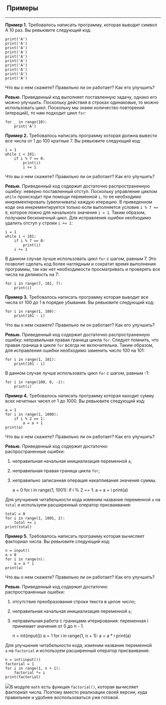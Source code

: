 ##  Примеры
--------

**Пример 1.** Требовалось написать программу, которая выводит символ А 10 раз. Вы ревьювите следующий код:

    print('A')
    print('A')
    print('A')
    print('A')
    print('A')
    print('A')
    print('A')
    print('A')
    print('A')
    print('A')

Что вы о нем скажете? Правильно ли он работает? Как его улучшить?

**Ревью.** Приведенный код выполняет поставленную задачу, однако его можно улучшить. Поскольку действия в строках одинаковые, то можно использовать цикл. Поскольку мы знаем количество повторений (итераций), то нам подходит цикл `for`:

    for _ in range(10):
        print('A')

**Пример 2.** Требовалось написать программу которая должна вывести все числа от 1 до 100 кратные 7. Вы ревьювите следующий код:

    i = 1
    while i < 101:
        if i % 7 == 0:
            print(i)
            i += 1

Что вы о нем скажете? Правильно ли он работает? Как его улучшить?

**Ревью.** Приведенный код содержит достаточно распространенную ошибку: неверно поставленный отступ. Поскольку управление циклом `while` происходит при помощи переменной `i`, то ее необходимо инкрементировать (увеличивать) каждую итерацию. В приведенном коде она инкрементируется только если выполняется условие `i % 7 == 0`, которое ложно для начального значения `i = 1`. Таким образом, получаем бесконечный цикл. Для исправления ошибки необходимо удалить отступ у строки `i += 1`:

    i = 1
    while i < 101:
        if i % 7 == 0:
            print(i)
        i += 1

В данном случае лучше использовать цикл `for` с шагом, равным 7. Это позволит сделать код более наглядным и сократит время выполнения программы, так как нет необходимости просматривать и проверять все числа на делимость на 7:

    for i in range(7, 101, 7):
        print(i)

**Пример 3.** Требовалось написать программу которая выводит все числа от 100 до 1 в порядке убывания. Вы ревьювите следующий код:

    for i in range(1, 100):
        print(101 - i)

Что вы о нем скажете? Правильно ли он работает? Как его улучшить?

**Ревью.** Приведенный код содержит достаточно распространенную ошибку: неправильная правая граница цикла `for`. Следует помнить, что правая граница в цикле `for` всегда не включительна. Таким образом, для исправления ошибки необходимо заменить число 100 на 101:

    for i in range(1, 101):
        print(101 - i)

В данном случае лучше использовать цикл `for` с шагом, равным -1:

    for i in range(100, 0, -1):
        print(i)

**Пример 4.** Требовалось написать программу которая находит сумму всех нечетных чисел от 1 до 1000. Вы ревьювите следующий код:

    a = 1
    for i in range(1, 1000):
        if i % 2 == 1:
            a = a + 1
    print(a)

Что вы о нем скажете? Правильно ли он работает? Как его улучшить?

**Ревью.** Приведенный код содержит достаточно распространенные ошибки:

1.  неправильная начальная инициализация переменной `a`; 
2.  неправильная правая граница цикла `for`;
3.  неправильно записанная операция накапливания значения суммы.

    a = 0
    for i in range(1, 1001):
        if i % 2 == 1:
            a = a + i
    print(a)

Для улучшения читабельности кода изменим название переменной `a` на `total` и используем расширенный оператор присваивания:

    total = 0
    for i in range(1, 1001, 2):
        total += i
    print(total)

**Пример 5.** Требовалось написать программу которая вычисляет факториал числа. Вы ревьювите следующий код:

    n = input()
    a = 0
    for i in range(n):
        a = a * i
    print(a)

Что вы о нем скажете? Правильно ли он работает? Как его улучшить?

**Ревью.** Приведенный код содержит достаточно распространенные ошибки:

1.  отсутствие преобразования строки текста в целое число;
2.  неправильная начальная инициализация переменной `a`; 
3.  неправильная работа с границами итерирования: переменная i принимает значения от 0 до n - 1.

    n = int(input())
    a = 1
    for i in range(1, n + 1):
        a = a * i
    print(a)

Для улучшения читабельности кода, изменим название переменной `a` на `factorial` и используем расширенный оператор присваивания:

    n = int(input())
    factorial = 1
    for i in range(1, n + 1):
        factorial *= i
    print(factorial)

![](https://ucarecdn.com/31c3b060-90e6-4fc6-924f-9ca95fad78a8/)В модуле `math` есть функция `factorial()`, которая вычисляет факториал числа. Поэтому вместо реализации своей версии, куда правильнее и удобнее воспользоваться уже готовой.
